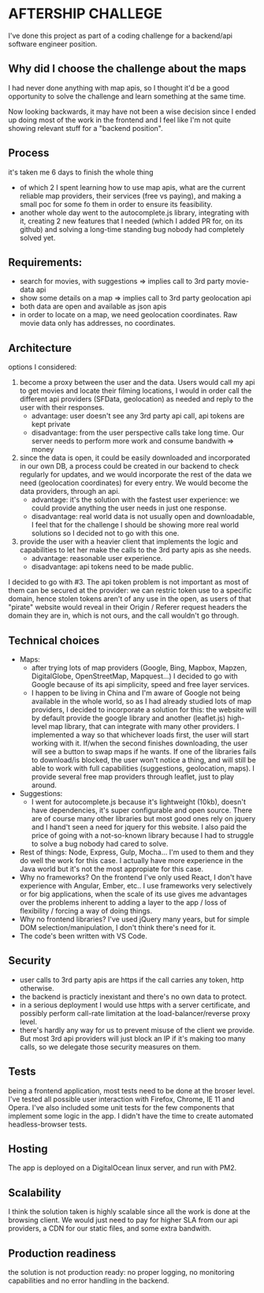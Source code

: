 # AFTERSHIP CHALLEGE #

I've done this project as part of a coding challenge for a backend/api software engineer position.
 
 
 
## Why did I choose the challenge about the maps

I had never done anything with map apis, so I thought it'd be a good opportunity to solve the challenge and learn something at the same time.

Now looking backwards, it may have not been a wise decision since I ended up doing most of the work in the frontend and I feel like I'm not quite showing relevant stuff for a "backend position".

## Process
it's taken me 6 days to finish the whole thing
- of which 2 I spent learning how to use map apis, what are the current reliable map providers, their services (free vs paying), and making a small poc for some fo them in order to ensure its feasibility.
- another whole day went to the autocomplete.js library, integrating with it, creating 2 new features that I needed (which I added PR for, on its github) and solving a long-time standing bug nobody had completely solved yet.

## Requirements:
- search for movies, with suggestions  =>  implies call to 3rd party movie-data api
- show some details on a map  =>  implies call to 3rd party geolocation api
- both data are open and available as json apis
- in order to locate on a map, we need geolocation coordinates. Raw movie data only has addresses, no coordinates.

## Architecture
options I considered:
1. become a proxy between the user and the data. Users would call my api to get movies and locate their filming locations, I would in order call the different api providers (SFData, geolocation) as needed and reply to the user with their responses.
   - advantage: user doesn't see any 3rd party api call, api tokens are kept private
   - disadvantage: from the user perspective calls take long time. Our server needs to perform more work and consume bandwith => money
2. since the data is open, it could be easily downloaded and incorporated in our own DB, a process could be created in our backend to check regularly for updates, and we would incorporate the rest of the data we need (geolocation coordinates) for every entry. We would become the data providers, through an api.
   - advantage: it's the solution with the fastest user experience: we could provide anything the user needs in just one response.
   - disadvantage: real world data is not usually open and downloadable, I feel that for the challenge I should be showing more real world solutions so I decided not to go with this one.
3. provide the user with a heavier client that implements the logic and capabilities to let her make the calls to the 3rd party apis as she needs.
   - advantage: reasonable user experience.
   - disadvantage: api tokens need to be made public. 

I decided to go with #3. The api token problem is not important as most of them can be secured at the provider: we can restric token use to a specific domain, hence stolen tokens aren't of any use in the open, as users of that "pirate" website would reveal in their Origin / Referer request headers the domain they are in, which is not ours, and the call wouldn't go through.
 
## Technical choices
- Maps:
  - after trying lots of map providers (Google, Bing, Mapbox, Mapzen, DigitalGlobe, OpenStreetMap, Mapquest...) I decided to go with Google because of its api simplicity, speed and free layer services.
  - I happen to be living in China and I'm aware of Google not being available in the whole world, so as I had already studied lots of map providers, I decided to incorporate a solution for this: the website will by default provide the google library and another (leaflet.js) high-level map library, that can integrate with many other providers. I implemented a way so that whichever loads first, the user will start working with it. If/when the second finishes downloading, the user will see a button to swap maps if he wants. If one of the libraries fails to download/is blocked, the user won't notice a thing, and will still be able to work with full capabilities (suggestions, geolocation, maps). I provide several free map providers through leaflet, just to play around.
- Suggestions:
  - I went for autocomplete.js because it's lightweight (10kb), doesn't have dependencies, it's super configurable and open source. There are of course many other libraries but most good ones rely on jquery and I hand't seen a need for jquery for this website. I also paid the price of going with a not-so-known library because I had to struggle to solve a bug nobody had cared to solve.
- Rest of things: Node, Express, Gulp, Mocha... I'm used to them and they do well the work for this case. I actually have more experience in the Java world but it's not the most appropiate for this case.
- Why no frameworks? On the frontend I've only used React, I don't have experience with Angular, Ember, etc.. I use frameworks very selectively or for big applications, when the scale of its use gives me advantages over the problems inherent to adding a layer to the app / loss of flexibility / forcing a way of doing things.
- Why no frontend libraries? I've used jQuery many years, but for simple DOM selection/manipulation, I don't think there's need for it.
- The code's been written with VS Code.

## Security
- user calls to 3rd party apis are https if the call carries any token, http otherwise.
- the backend is practicly inexistant and there's no own data to protect.
- in a serious deployment I would use https with a server certificate, and possibly perform call-rate limitation at the load-balancer/reverse proxy level.
- there's hardly any way for us to prevent misuse of the client we provide. But most 3rd api providers will just block an IP if it's making too many calls, so we delegate those security measures on them.

## Tests
being a frontend application, most tests need to be done at the broser level. I've tested all possible user interaction with Firefox, Chrome, IE 11 and Opera. I've also included some unit tests for the few components that implement some logic in the app. I didn't have the time to create automated headless-browser tests.

## Hosting
The app is deployed on a DigitalOcean linux server, and run with PM2.

## Scalability
I think the solution taken is highly scalable since all the work is done at the browsing client. We would just need to pay for higher SLA from our api providers, a CDN for our static files, and some extra bandwith.

## Production readiness
the solution is not production ready: no proper logging, no monitoring capabilities and no error handling in the backend.